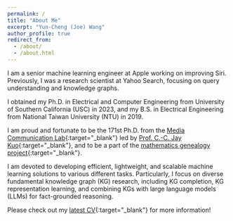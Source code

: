 ```yaml
---
permalink: /
title: "About Me"
excerpt: "Yun-Cheng (Joe) Wang"
author_profile: true
redirect_from: 
  - /about/
  - /about.html
---
```


I am a senior machine learning engineer at Apple working on improving Siri. 
Previously, I was a research scientist at Yahoo Search, focusing on query understanding and knowledge graphs.

I obtained my Ph.D. in Electrical and Computer Engineering from University 
of Southern California (USC) in 2023, and my B.S. in Electrical Engineering 
from National Taiwan University (NTU) in 2019. 

I am proud and fortunate to be the 171st Ph.D. from the
[Media Communication Lab](https://mcl.usc.edu/){:target="_blank"} led by 
[Prof. C.-C. Jay Kuo](https://viterbi.usc.edu/directory/faculty/Kuo/Chung-Chieh){:target="_blank"}, and to be a part of the
[mathematics genealogy project](https://genealogy.math.ndsu.nodak.edu/id.php?id=305226){:target="_blank"}.

I am devoted to developing efficient, lightweight, and scalable machine learning
solutions to various different tasks.
Particularly, I focus on diverse fundamental knowledge graph (KG)
research, including KG completion, KG representation 
learning, and combining KGs with large language models (LLMs) 
for fact-grounded reasoning. 

Please check out my [latest CV](../files/full_cv_250518.pdf){:target="_blank"} for more information!

